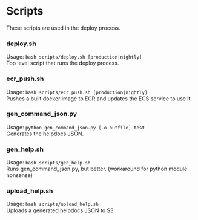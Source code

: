 # Scripts
These scripts are used in the deploy process.

### deploy.sh
Usage: `bash scripts/deploy.sh [production|nightly]`   
Top level script that runs the deploy process.  

### ecr_push.sh
Usage: `bash scripts/ecr_push.sh [production|nightly]`  
Pushes a built docker image to ECR and updates the ECS service to use it.  

### gen_command_json.py
Usage: `python gen_command_json.py [-o outfile] test`  
Generates the helpdocs JSON.

### gen_help.sh
Usage: `bash scripts/gen_help.sh`  
Runs gen_command_json.py, but better. (workaround for python module nonsense)

### upload_help.sh
Usage: `bash scripts/upload_help.sh`  
Uploads a generated helpdocs JSON to S3.